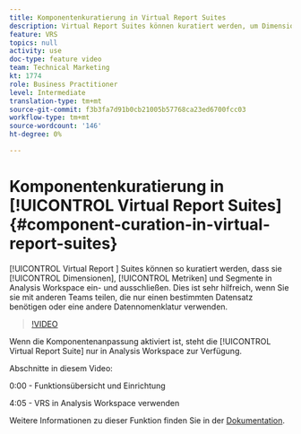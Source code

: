 ```yaml
---
title: Komponentenkuratierung in Virtual Report Suites
description: Virtual Report Suites können kuratiert werden, um Dimensionen, Metriken und Segmente in Analysis Workspace ein- und auszuschließen. Dies ist besonders hilfreich, wenn Sie sie mit anderen Teams teilen, die nur einen bestimmten Datensatz benötigen oder eine andere Datennomenklatur verwenden.
feature: VRS
topics: null
activity: use
doc-type: feature video
team: Technical Marketing
kt: 1774
role: Business Practitioner
level: Intermediate
translation-type: tm+mt
source-git-commit: f3b3fa7d91b0cb21005b57768ca23ed6700fcc03
workflow-type: tm+mt
source-wordcount: '146'
ht-degree: 0%

---
```



# Komponentenkuratierung in [!UICONTROL Virtual Report Suites] {#component-curation-in-virtual-report-suites}

[!UICONTROL Virtual Report ] Suites können so kuratiert werden, dass sie  [!UICONTROL Dimensionen],  [!UICONTROL Metriken] und   Segmente in Analysis Workspace ein- und ausschließen. Dies ist sehr hilfreich, wenn Sie sie mit anderen Teams teilen, die nur einen bestimmten Datensatz benötigen oder eine andere Datennomenklatur verwenden.

>[!VIDEO](https://video.tv.adobe.com/v/23544/?quality=12)

Wenn die Komponentenanpassung aktiviert ist, steht die [!UICONTROL Virtual Report Suite] nur in Analysis Workspace zur Verfügung.

Abschnitte in diesem Video:

0:00 - Funktionsübersicht und Einrichtung

4:05 - VRS in Analysis Workspace verwenden

Weitere Informationen zu dieser Funktion finden Sie in der [Dokumentation](https://marketing.adobe.com/resources/help/en_US/reference/vrs-components.html).
